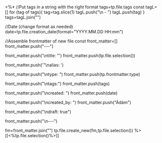 <%*
 //Put tags in a string with the right format
 tags=tp.file.tags
 const tagL=[]
 for (tag of tags){
  tag=tag.slice(1)
  tagL.push("\n - ")
  tagL.push(tag)
 }
 tags=tagL.join("")

 //Date (change format as needed)
 date=tp.file.creation_date(format="YYYY.MM.DD HH:mm")

 //Assemble frontmatter of new file
 const front_matter=[]
 front_matter.push("---")
 
 front_matter.push('\ntitle: "')
 front_matter.push(tp.file.selection())
 
 front_matter.push('"\nalias: ')

 front_matter.push("\ntype: ")
 front_matter.push(tp.frontmatter.type)

 front_matter.push("\ntags:")
 front_matter.push(tags)

 front_matter.push("\ncreated: ")
 front_matter.push(date)

 front_matter.push("\ncreated_by: ")
 front_matter.push("Ádám")

 front_matter.push("\ndraft: true")

 front_matter.push("\n---")
 
 fm=front_matter.join("")
 tp.file.create_new(fm,tp.file.selection())
%>[[<%tp.file.selection()%>]]